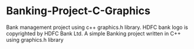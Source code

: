 # Banking-Project-C-Graphics
Bank management project using c++ graphics.h library. HDFC bank logo is copyrighted by HDFC Bank Ltd. 
A simple Banking project written in C++ using graphics.h library
